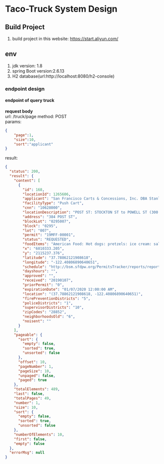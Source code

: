 # Taco-Truck System Design
## Build Project
1. build project in this website: https://start.aliyun.com/

## env
1. jdk version: 1.8
2. spring Boot version:2.6.13
3. H2 database(url:http://localhost:8080/h2-console)

### endpoint design
#### endpoint of query truck
**request body**  
url: /truck/page
method: POST  
params:
```json
{
    "page":1,
    "size":10,
    "sort":"applicant"
}
```
result: 
```json
{
  "status": 200,
  "result": {
    "content": [
      {
        "id": 168,
        "locationId": 1265606,
        "applicant": "San Francisco Carts & Concessions, Inc. DBA Stanley's Steamers Hot Dogs",
        "facilityType": "Push Cart",
        "cnn": "10628000",
        "locationDescription": "POST ST: STOCKTON ST to POWELL ST (300 - 399)",
        "address": "384 POST ST",
        "blockLot": "0295007",
        "block": "0295",
        "lot": "007",
        "permit": "19MFF-00001",
        "status": "REQUESTED",
        "foodItems": "American Food: Hot dogs: pretzels: ice cream: salads: beverages: sandwiches: soup: coffee: pastries:etc.",
        "x": "6010333.205",
        "y": "2115237.376",
        "latitude": "37.78862121908618",
        "longitude": "-122.40806890640651",
        "schedule": "http://bsm.sfdpw.org/PermitsTracker/reports/report.aspx?title=schedule&report=rptSchedule&params=permit=19MFF-00001&ExportPDF=1&Filename=19MFF-00001_schedule.pdf",
        "dayshours": "",
        "approved": "",
        "received": "20190107",
        "priorPermit": "0",
        "expirationDate": "01/07/2020 12:00:00 AM",
        "location": "(37.78862121908618, -122.40806890640651)",
        "firePreventionDistricts": "5",
        "policeDistricts": "1",
        "supervisorDistricts": "10",
        "zipCodes": "28852",
        "neighborhoodsOld": "6",
        "noisent": ""
      }
    ],
    "pageable": {
      "sort": {
        "empty": false,
        "sorted": true,
        "unsorted": false
      },
      "offset": 10,
      "pageNumber": 1,
      "pageSize": 10,
      "unpaged": false,
      "paged": true
    },
    "totalElements": 489,
    "last": false,
    "totalPages": 49,
    "number": 1,
    "size": 10,
    "sort": {
      "empty": false,
      "sorted": true,
      "unsorted": false
    },
    "numberOfElements": 10,
    "first": false,
    "empty": false
  },
  "errorMsg": null
}
```
